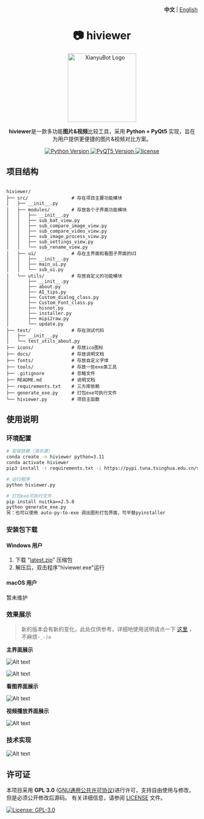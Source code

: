<p align="right">
   <strong>中文</strong> | <a href="./README.en.md">English</a>
</p>

<div align="center">

# 📷 hiviewer

<img src="resource/icons/viewer_3.ico" alt="XianyuBot Logo" width="180">

**hiviewer**是一款多功能**图片&视频**比较工具，采用 **Python + PyQt5** 实现，旨在为用户提供更便捷的图片&视频对比方案。

<p align="center">
  <a href="https://www.python.org/">
    <img src="https://img.shields.io/badge/Python-3.11%2B-blue" alt="Python Version">
  </a>
  <a href="https://platform.openai.com/">
    <img src="https://img.shields.io/badge/PyQT5-5.15%2B-FF6F61" alt="PyQT5 Version">
  </a>
  <a href="https://raw.githubusercontent.com/yourusername/xianyubot/main/LICENSE">
    <img src="https://img.shields.io/badge/license-GPL 3.0-brightgreen" alt="license">
  </a>
</p>

</div>

## 项目结构

```

hiviewer/
├── src/                # 存在项目主要功能模块
│   ├── __init__.py
│   ├── modules/        # 存放各个子界面功能模块
│   │   ├── __init__.py
│   │   ├── sub_bat_view.py
│   │   ├── sub_compare_image_view.py
│   │   ├── sub_compare_video_view.py
│   │   ├── sub_image_process_view.py
│   │   ├── sub_settings_view.py
│   │   └── sub_rename_view.py
│   ├── ui/             # 存在主界面和看图子界面的UI
│   │   ├── __init__.py
│   │   ├── main_ui.py
│   │   └── sub_ui.py
│   └── utils/          # 存放自定义的功能模块
│       ├── __init__.py
│       ├── about.py
│       ├── AI_tips.py
│       ├── Custom_dialog_class.py
│       ├── Custom_Font_class.py
│       ├── hisnot.py
│       ├── installer.py
│       ├── mipi2raw.py
│       └── update.py
├── test/               # 存在测试代码
│   ├── __init__.py
│   └── test_utils_about.py
├── icons/              # 存放ico图标
├── docs/               # 存放说明文档
├── fonts/              # 存放自定义字体 
├── tools/              # 存放一些exe类工具
├── .gitignore          # 忽略文件
├── README.md           # 说明文档
├── requirements.txt    # 三方库依赖
├── generate_exe.py     # 打包exe可执行文件
└── hiviewer.py         # 项目主函数

````

## 使用说明

### 环境配置

```bash
# 安装依赖（清华源）
conda create -n hiviewer python=3.11
conda activate hiviewer
pip3 install -r requirements.txt -i https://pypi.tuna.tsinghua.edu.cn/simple

# 运行程序
python hiviewer.py

# 打包exe可执行文件
pip install nuitka==2.5.0
python generate_exe.py
另：也可以使用 auto-py-to-exe 调出图形打包界面，可平替pyinstaller

````

### 安装包下载

#### Windows 用户

1. 下载 "[latest.zip](https://github.com/diamond-cz/Hiviewer_releases/releases/)" 压缩包
2. 解压后，双击程序"hiviewer.exe"运行

#### macOS 用户

暂未维护

### 效果展示

> 新的版本会有新的变化，此处仅供参考，详细地使用说明请点一下 [这里](https://github.com/diamond-cz/hiviewer_releases) ，不麻烦`-_-)o`

**主界面展示**

![Alt text](resource/images/Image_mainwindow.png)

![Alt text](resource/images/Image_mainwindow1.png)

**看图界面展示**

![Alt text](resource/images/Image_subwindow_pic.png)

**视频播放界面展示**

![Alt text](resource/images/Image_video.png)

### 技术实现

![Alt text](resource/images/Image_pic.png)

## 许可证

本项目采用 **GPL 3.0** ([GNU通用公共许可协议](https://jxself.org/translations/gpl-3.zh.shtml))进行许可，支持自由使用与修改，但是必须公开修改后源码。
有关详细信息，请参阅 [LICENSE](LICENSE) 文件。

[![License: GPL-3.0](https://img.shields.io/badge/License-GPL%203.0-blue.svg)](https://jxself.org/translations/gpl-3.zh.shtml)
